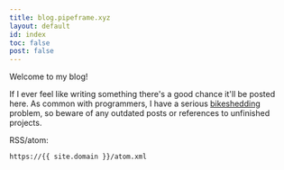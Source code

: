 ```yaml
---
title: blog.pipeframe.xyz
layout: default
id: index
toc: false
post: false
---
```


Welcome to my blog!

If I ever feel like writing something there's a good chance it'll be posted
here. As common with programmers, I have a serious
[bikeshedding](https://en.wiktionary.org/wiki/bikeshedding) problem, so beware
of any outdated posts or references to unfinished projects.

RSS/atom:
```
https://{{ site.domain }}/atom.xml
```

